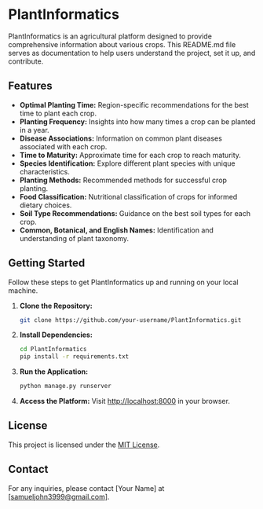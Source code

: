 # PlantInformatics

PlantInformatics is an agricultural platform designed to provide comprehensive information about various crops. This README.md file serves as documentation to help users understand the project, set it up, and contribute.

## Features

- **Optimal Planting Time:** Region-specific recommendations for the best time to plant each crop.
- **Planting Frequency:** Insights into how many times a crop can be planted in a year.
- **Disease Associations:** Information on common plant diseases associated with each crop.
- **Time to Maturity:** Approximate time for each crop to reach maturity.
- **Species Identification:** Explore different plant species with unique characteristics.
- **Planting Methods:** Recommended methods for successful crop planting.
- **Food Classification:** Nutritional classification of crops for informed dietary choices.
- **Soil Type Recommendations:** Guidance on the best soil types for each crop.
- **Common, Botanical, and English Names:** Identification and understanding of plant taxonomy.

## Getting Started

Follow these steps to get PlantInformatics up and running on your local machine.

1. **Clone the Repository:**
   ```bash
   git clone https://github.com/your-username/PlantInformatics.git
   ```

2. **Install Dependencies:**
   ```bash
   cd PlantInformatics
   pip install -r requirements.txt
   ```

3. **Run the Application:**
   ```bash
   python manage.py runserver
   ```

4. **Access the Platform:**
   Visit [http://localhost:8000](http://localhost:8000) in your browser.


## License

This project is licensed under the [MIT License](LICENSE).

## Contact

For any inquiries, please contact [Your Name] at [samueljohn3999@gmail.com].

```